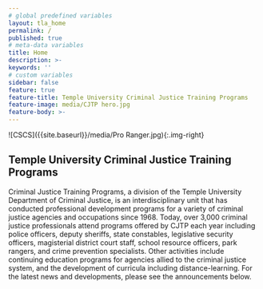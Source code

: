 ```yaml
---
# global predefined variables
layout: tla_home
permalink: /
published: true
# meta-data variables
title: Home
description: >-
keywords: ''
# custom variables
sidebar: false
feature: true
feature-title: Temple University Criminal Justice Training Programs
feature-image: media/CJTP hero.jpg
feature-body: >-
---
```

![CSCS]({{site.baseurl}}/media/Pro Ranger.jpg){:.img-right}
## Temple University Criminal Justice Training Programs
Criminal Justice Training Programs, a division of the Temple University Department of Criminal Justice, is an interdisciplinary unit that has conducted professional development programs for a variety of criminal justice agencies and occupations since 1968. Today, over 3,000 criminal justice professionals attend programs offered by CJTP each year including police officers, deputy sheriffs, state constables, legislative security officers, magisterial district court staff, school resource officers, park rangers, and crime prevention specialists. Other activities include continuing education programs for agencies allied to the criminal justice system, and the development of curricula including distance-learning. For the latest news and developments, please see the announcements below.

